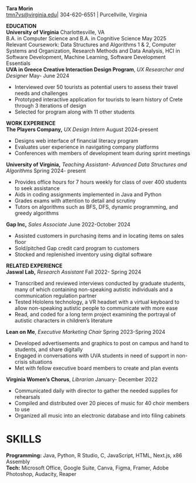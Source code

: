 **Tara Morin**  
tmn7vs@virginia.edu| 304-620-6551 | Purcellville, Virginia

**EDUCATION**  
**University of Virginia**	                 Charlottesville, VA  
B.A. in Computer Science and B.A. in Cognitive Science	May 2025  
Relevant Coursework: Data Structures and Algorithms 1 & 2, Computer Systems and Organization, Research Methods and Data Analysis, HCI in Software Development, Machine Learning, Software Development Essentials  
**UVA in Greece Creative Interaction Design Program**, *UX Researcher and Designer*                                          May- June 2024

* Interviewed over 50 tourists as potential users to assess their travel needs and challenges   
* Prototyped interactive application for tourists to learn history of Crete through 3 iterations of design  
* Selected for program along with 11 other students

**WORK EXPERIENCE**  
**The Players Company,** *UX Design Intern*                                                                                                           August 2024-present

* Designs web interface of financial literacy program  
* Evaluates user experience in navigating company platforms  
* Conferences with members of development team during sprint meetings

**University of Virginia,** *Teaching Assistant- Advanced Data Structures and Algorithms*	             Spring 2024- present

* Provides office hours for 7 hours weekly for class of over 400 students to seek assistance  
* Aids in coding assignments implemented in Java and Python  
* Grades exams with attention to detail and scrutiny  
* Tutors on algorithms such as BFS, DFS, dynamic programming, and greedy algorithms

**Gap Inc,** *Sales Associate*                                                                                                                                  June 2022-October 2024

* Assisted customers in purchasing items and in locating items on sales floor  
* Sold/pitched Gap credit card program to customers  
*  Stocked and replenished inventory using digital software

**RELATED EXPERIENCE**  
**Jaswal Lab,** *Research Assistant*                                                                                                                          Fall 2022- Spring 2024

* Transcribed and reviewed interviews conducted by graduate students, many of which containing non-speaking autistic individuals and a communication regulation partner  
* Tested Hololens technology, a VR headset with a virtual keyboard to allow non-speaking autistic people to communicate with more ease  
* Read, and coded for a long term project examining the portrayal of autistic characters in children’s literature

**Lean on Me**, *Executive Marketing Chair*	  Spring 2023-Spring 2024

* Developed advertisements and graphics to post on campus and hand to students, and share digitally  
* Engaged in conversations with UVA students in need of support in non-crisis situations  
* Met with fellow executive board members to create and plan events

**Virginia Women’s Chorus**, *Librarian*							             January- December 2022

* Communicated daily with director to gather the needed supplies for rehearsals  
* Compiled and distributed over 20 pieces of music for 40 choir members to use   
* Organized all music into an electronic database and into filing cabinets

# **SKILLS**

**Programming:** Java, Python, R Studio, C, JavaScript, HTML,  Next.js, x86 Assembly  
**Tech:** Microsoft Office, Google Suite, Canva, Figma, Framer, Adobe Photoshop, Audacity, Reaper